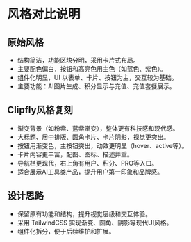 # 风格对比说明

## 原始风格
- 结构简洁，功能区块分明，采用卡片式布局。
- 主要配色偏白，按钮和高亮色用主色（如蓝色、紫色）。
- 组件化明显，UI 以表单、卡片、按钮为主，交互较为基础。
- 主要功能：AI图片生成、积分显示与充值、充值套餐展示。

## Clipfly风格复刻
- 渐变背景（如粉紫、蓝紫渐变），整体更有科技感和现代感。
- 大标题、居中排版、圆角卡片、卡片阴影，视觉更突出。
- 按钮用渐变色，主按钮突出，动效更明显（hover、active等）。
- 卡片内容更丰富，配图、图标、描述并重。
- 导航栏更现代，右上角有用户、积分、PRO等入口。
- 适合展示AI工具类产品，提升用户第一印象和品牌感。

## 设计思路
- 保留原有功能和结构，提升视觉层级和交互体验。
- 采用 TailwindCSS 实现渐变、圆角、阴影等现代UI风格。
- 组件化拆分，便于后续维护和扩展。 